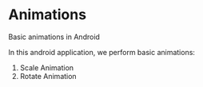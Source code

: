 # Animations
Basic animations in Android

In this android application, we perform basic animations:
1. Scale Animation
2. Rotate Animation
